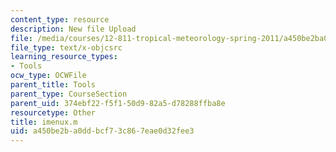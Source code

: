 ```yaml
---
content_type: resource
description: New file Upload
file: /media/courses/12-811-tropical-meteorology-spring-2011/a450be2ba0ddbcf73c867eae0d32fee3_imenux.m
file_type: text/x-objcsrc
learning_resource_types:
- Tools
ocw_type: OCWFile
parent_title: Tools
parent_type: CourseSection
parent_uid: 374ebf22-f5f1-50d9-82a5-d78288ffba8e
resourcetype: Other
title: imenux.m
uid: a450be2b-a0dd-bcf7-3c86-7eae0d32fee3
---
```

